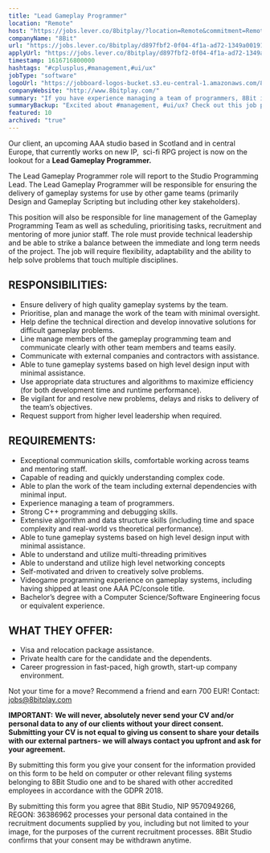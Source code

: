 ```yaml
---
title: "Lead Gameplay Programmer"
location: "Remote"
host: "https://jobs.lever.co/8bitplay/?location=Remote&commitment=Remote"
companyName: "8Bit"
url: "https://jobs.lever.co/8bitplay/d897fbf2-0f04-4f1a-ad72-1349a0019154"
applyUrl: "https://jobs.lever.co/8bitplay/d897fbf2-0f04-4f1a-ad72-1349a0019154/apply"
timestamp: 1616716800000
hashtags: "#cplusplus,#management,#ui/ux"
jobType: "software"
logoUrl: "https://jobboard-logos-bucket.s3.eu-central-1.amazonaws.com/8bit"
companyWebsite: "http://www.8bitplay.com/"
summary: "If you have experience managing a team of programmers, 8Bit is looking for someone with your knowledge."
summaryBackup: "Excited about #management, #ui/ux? Check out this job post!"
featured: 10
archived: "true"
---
```


Our client, an upcoming AAA studio based in Scotland and in central Europe, that currently works on new IP,  sci-fi RPG project is now on the lookout for a **Lead Gameplay Programmer.**

The Lead Gameplay Programmer role will report to the Studio Programming Lead. The Lead Gameplay Programmer will be responsible for ensuring the delivery of gameplay systems for use by other game teams (primarily Design and Gameplay Scripting but including other key stakeholders).

This position will also be responsible for line management of the Gameplay Programming Team as well as scheduling, prioritising tasks, recruitment and mentoring of more junior staff. The role must provide technical leadership and be able to strike a balance between the immediate and long term needs of the project. The job will require flexibility, adaptability and the ability to help solve problems that touch multiple disciplines.

## RESPONSIBILITIES:

*   Ensure delivery of high quality gameplay systems by the team.
*   Prioritise, plan and manage the work of the team with minimal oversight.
*   Help define the technical direction and develop innovative solutions for difficult gameplay problems.
*   Line manage members of the gameplay programming team and communicate clearly with other team members and teams easily.
*   Communicate with external companies and contractors with assistance.
*   Able to tune gameplay systems based on high level design input with minimal assistance.
*   Use appropriate data structures and algorithms to maximize efficiency (for both development time and runtime performance).
*   Be vigilant for and resolve new problems, delays and risks to delivery of the team’s objectives.
*   Request support from higher level leadership when required.

## REQUIREMENTS:

*   Exceptional communication skills, comfortable working across teams and mentoring staff.
*   Capable of reading and quickly understanding complex code.
*   Able to plan the work of the team including external dependencies with minimal input.
*   Experience managing a team of programmers.
*   Strong C++ programming and debugging skills.
*   Extensive algorithm and data structure skills (including time and space complexity and real-world vs theoretical performance).
*   Able to tune gameplay systems based on high level design input with minimal assistance.
*   Able to understand and utilize multi-threading primitives
*   Able to understand and utilize high level networking concepts
*   Self-motivated and driven to creatively solve problems.
*   Videogame programming experience on gameplay systems, including having shipped at least one AAA PC/console title.
*   Bachelor’s degree with a Computer Science/Software Engineering focus or equivalent experience.

## WHAT THEY OFFER:

*   Visa and relocation package assistance. 
*   Private health care for the candidate and the dependents.
*   Career progression in fast-paced, high growth, start-up company environment.

Not your time for a move? Recommend a friend and earn 700 EUR! Contact: jobs@8bitplay.com

**IMPORTANT:** **We will never, absolutely never send your CV and/or personal data to any of our clients without your direct consent. Submitting your CV is not equal to giving us consent to share your details with our external partners- we will always contact you upfront and ask for your agreement.**

By submitting this form you give your consent for the information provided on this form to be held on computer or other relevant filing systems belonging to 8Bit Studio one and to be shared with other accredited employees in accordance with the GDPR 2018.

By submitting this form you agree that 8Bit Studio, NIP 9570949266, REGON: 36386962 processes your personal data contained in the recruitment documents supplied by you, including but not limited to your image, for the purposes of the current recruitment processes. 8Bit Studio confirms that your consent may be withdrawn anytime.
